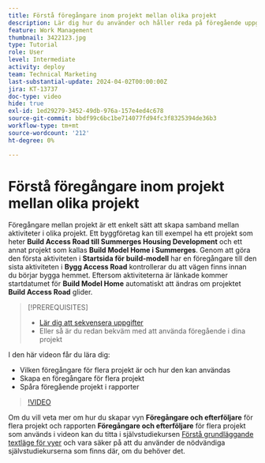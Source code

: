 ```yaml
---
title: Förstå föregångare inom projekt mellan olika projekt
description: Lär dig hur du använder och håller reda på föregående uppgifter i två eller flera projekt.
feature: Work Management
thumbnail: 3422123.jpg
type: Tutorial
role: User
level: Intermediate
activity: deploy
team: Technical Marketing
last-substantial-update: 2024-04-02T00:00:00Z
jira: KT-13737
doc-type: video
hide: true
exl-id: 1ed29279-3452-49db-976a-157e4ed4c678
source-git-commit: bbdf99c6bc1be714077fd94fc3f8325394de36b3
workflow-type: tm+mt
source-wordcount: '212'
ht-degree: 0%

---
```


# Förstå föregångare inom projekt mellan olika projekt

Föregångare mellan projekt är ett enkelt sätt att skapa samband mellan aktiviteter i olika projekt. Ett byggföretag kan till exempel ha ett projekt som heter **Build Access Road till Summerges Housing Development** och ett annat projekt som kallas **Build Model Home i Summerges**. Genom att göra den första aktiviteten i **Startsida för build-modell** har en föregångare till den sista aktiviteten i **Bygg Access Road** kontrollerar du att vägen finns innan du börjar bygga hemmet. Eftersom aktiviteterna är länkade kommer startdatumet för **Build Model Home** automatiskt att ändras om projektet **Build Access Road** glider.

>[!PREREQUISITES]
>
>* [Lär dig att sekvensera uppgifter](https://experienceleague.adobe.com/docs/workfront-learn/tutorials-workfront/manage-work/tasks/learn-to-sequence-tasks.html?lang=sv-SE)
>* Eller så är du redan bekväm med att använda föregående i dina projekt


I den här videon får du lära dig:

* Vilken föregångare för flera projekt är och hur den kan användas
* Skapa en föregångare för flera projekt
* Spåra föregående projekt i rapporter

>[!VIDEO](https://video.tv.adobe.com/v/3422123/?quality=12&learn=on&enablevpops=1)

Om du vill veta mer om hur du skapar vyn **Föregångare och efterföljare** för flera projekt och rapporten **Föregångare och efterföljare** för flera projekt som används i videon kan du titta i självstudiekursen [Förstå grundläggande textläge för vyer](https://experienceleague.adobe.com/docs/workfront-learn/tutorials-workfront/reporting/intermediate-reporting/basic-text-mode-for-views.html?lang=sv-SE) och vara säker på att du använder de nödvändiga självstudiekurserna som finns där, om du behöver det.

